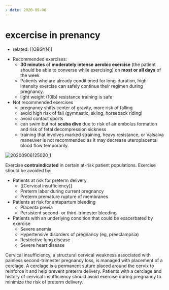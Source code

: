 ```yaml
---
- date: 2020-09-06
---
```


# excercise in prenancy

- related: [[OBGYN]]

<!-- exercise in pregnancy contraindications -->

- Recommended exercises:
	- **30 minutes** of **moderately intense** **aerobic exercise** (the patient should be able to converse while exercising) on **most or all days** of the week
	- Patients who are already conditioned for long-duration, high-intensity exercise can safely continue their regimen during pregnancy.
	- light weight (10lb) resistance training is safe
- Not recommended exercises
	- pregnancy shifts center of gravity, more risk of falling
	- avoid high risk of fall (gymnastic, skiing, horseback riding)
	- avoid contact sports
	- can swim but not **scuba dive** due to risk of air embolus formation and risk of fetal decompression sickness
	- training that involves marked straining, heavy resistance, or Valsalva maneuver is not recommended as it may decrease uteroplacental blood flow temporarily.

![20200906125020_1](https://photos.thisispiggy.com/file/wikiFiles/20200906125020_1.png)

Exercise **contraindicated** in certain at-risk patient populations. Exercise should be avoided by:

- Patients at risk for preterm delivery
	- [[Cervical insufficiency]]
	- Preterm labor during current pregnancy
	- Preterm premature rupture of membranes
- Patients at risk for antepartum bleeding
	- Placenta previa
	- Persistent second- or third-trimester bleeding
- Patients with an underlying condition that could be exacerbated by exercise
	- Severe anemia
	- Hypertensive disorders of pregnancy (eg, preeclampsia)
	- Restrictive lung disease
	- Severe heart disease

Cervical insufficiency, a structural cervical weakness associated with painless second-trimester pregnancy loss, is managed with placement of a cerclage. A cerclage is a permanent suture placed around the cervix to reinforce it and help prevent preterm delivery. Patients with a cerclage and history of cervical insufficiency should avoid exercise during pregnancy to minimize the risk of preterm delivery.
